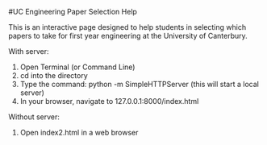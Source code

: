 #UC Engineering Paper Selection Help

This is an interactive page designed to help students in selecting which papers to take for first year engineering at the University of Canterbury.

With server:
1. Open Terminal (or Command Line)
2. cd into the directory
3. Type the command: python -m SimpleHTTPServer (this will start a local server)
4. In your browser, navigate to 127.0.0.1:8000/index.html

Without server:
1. Open index2.html in a web browser

